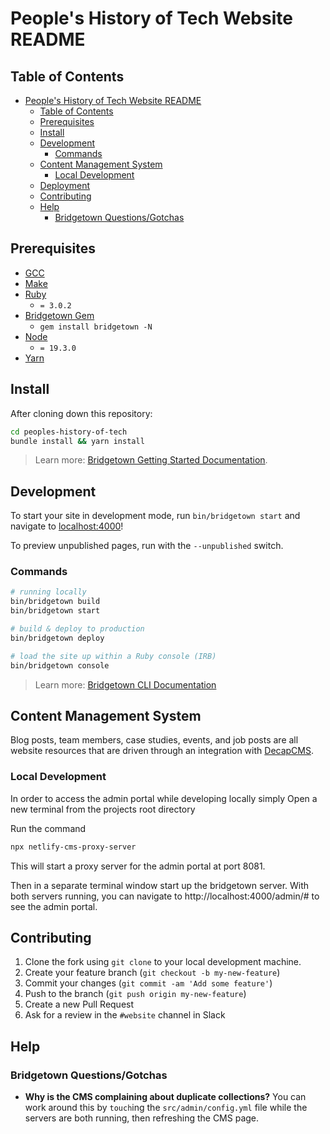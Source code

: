 # People's History of Tech Website README

## Table of Contents

<!-- TOC -->
- [People's History of Tech Website README](#peoples-history-of-tech-website-readme)
  - [Table of Contents](#table-of-contents)
  - [Prerequisites](#prerequisites)
  - [Install](#install)
  - [Development](#development)
    - [Commands](#commands)
  - [Content Management System](#content-management-system)
    - [Local Development](#local-development)
  - [Deployment](#deployment)
  - [Contributing](#contributing)
  - [Help](#help)
    - [Bridgetown Questions/Gotchas](#bridgetown-questionsgotchas)
<!-- TOC -->

## Prerequisites

- [GCC](https://gcc.gnu.org/install/)
- [Make](https://www.gnu.org/software/make/)
- [Ruby](https://www.ruby-lang.org/en/downloads/)
  - `= 3.0.2`
- [Bridgetown Gem](https://rubygems.org/gems/bridgetown)
  - `gem install bridgetown -N`
- [Node](https://nodejs.org)
  - `= 19.3.0`
- [Yarn](https://yarnpkg.com)

## Install

After cloning down this repository:

```sh
cd peoples-history-of-tech
bundle install && yarn install
```
> Learn more: [Bridgetown Getting Started Documentation](https://www.bridgetownrb.com/docs/).

## Development

To start your site in development mode, run `bin/bridgetown start` and navigate to [localhost:4000](https://localhost:4000/)!

To preview unpublished pages, run with the  `--unpublished` switch.


### Commands

```sh
# running locally
bin/bridgetown build
bin/bridgetown start

# build & deploy to production
bin/bridgetown deploy

# load the site up within a Ruby console (IRB)
bin/bridgetown console
```

> Learn more: [Bridgetown CLI Documentation](https://www.bridgetownrb.com/docs/command-line-usage)

## Content Management System
Blog posts, team members, case studies, events, and job posts are all website resources that are driven through an integration with [DecapCMS](https://v1.decapcms.org/).

### Local Development
In order to access the admin portal while developing locally simply
Open a new terminal from the projects root directory

Run the command
```bash
npx netlify-cms-proxy-server
```
This will start a proxy server for the admin portal at port 8081.

Then in a separate terminal window start up the bridgetown server.
With both servers running, you can navigate to http://localhost:4000/admin/# to see the admin portal.

## Contributing

1. Clone the fork using `git clone` to your local development machine.
1. Create your feature branch (`git checkout -b my-new-feature`)
1. Commit your changes (`git commit -am 'Add some feature'`)
1. Push to the branch (`git push origin my-new-feature`)
1. Create a new Pull Request
1. Ask for a review in the `#website` channel in Slack

## Help

### Bridgetown Questions/Gotchas

* **Why is the CMS complaining about duplicate collections?** You can work around this by `touch`ing the `src/admin/config.yml` file while the servers are both running, then refreshing the CMS page.
